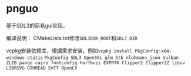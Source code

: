 ﻿# pnguo
基于SDL3的简易gui实现。

编译说明：
CMakeLists.txt修改`SDL3DIR_ROOT`和`SDL3_DIR`

vcpkg安装依赖库，根据需求安装，例如`vcpkg install PkgConfig:x64-windows-static`
`PkgConfig
SDL3
OpenSSL
glm
Stb
nlohmann_json
Vulkan
ZLIB
pango
cairo
fontconfig
harfbuzz
EXPRTK
Clipper2 Clipper2Z
libuv
LIBRSVG
GTHREAD
EnTT
OpenCV`
